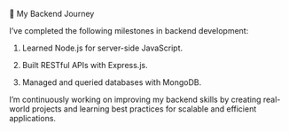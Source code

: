 🚀 My Backend Journey

I’ve completed the following milestones in backend development:

1. Learned Node.js for server-side JavaScript.

2. Built RESTful APIs with Express.js.

3. Managed and queried databases with MongoDB.


I’m continuously working on improving my backend skills by creating real-world projects and learning best practices for scalable and efficient applications.
